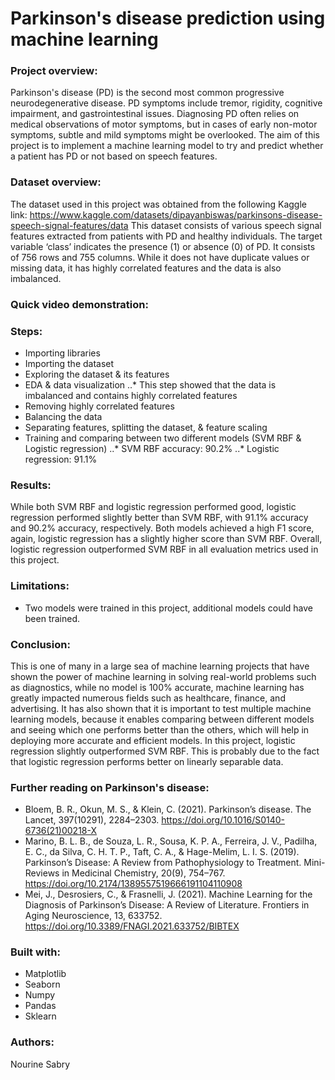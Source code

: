 # **Parkinson's disease prediction using machine learning**
### **Project overview:**
Parkinson's disease (PD) is the second most common progressive neurodegenerative disease. PD symptoms include tremor, rigidity, cognitive impairment, and gastrointestinal issues. Diagnosing PD often relies on medical observations of motor symptoms, but in cases of early non-motor symptoms, subtle and mild symptoms might be overlooked. The aim of this project is to implement a machine learning model to try and predict whether a patient has PD or not based on speech features.
### **Dataset overview:**
The dataset used in this project was obtained from the following Kaggle link: https://www.kaggle.com/datasets/dipayanbiswas/parkinsons-disease-speech-signal-features/data
This dataset consists of various speech signal features extracted from patients with PD and healthy individuals. The target variable ‘class’ indicates the presence (1) or absence (0) of PD. It consists of 756 rows and 755 columns. While it does not have duplicate values or missing data, it has highly correlated features and the data is also imbalanced.
### **Quick video demonstration:**

### **Steps:**
* Importing libraries
* Importing the dataset
* Exploring the dataset & its features
* EDA & data visualization
..* This step showed that the data is imbalanced and contains highly correlated features
* Removing highly correlated features
* Balancing the data
* Separating features, splitting the dataset, & feature scaling
* Training and comparing between two different models (SVM RBF & Logistic regression)
..* SVM RBF accuracy: 90.2%
..* Logistic regression: 91.1%
### Results:
While both SVM RBF and logistic regression performed good, logistic regression performed slightly better than SVM RBF, with 91.1% accuracy and 90.2% accuracy, respectively. Both models achieved a high F1 score, again, logistic regression has a slightly higher score than SVM RBF. Overall, logistic regression outperformed SVM RBF in all evaluation metrics used in this project.
### Limitations:
* Two models were trained in this project, additional models could have been trained.
### Conclusion:
This is one of many in a large sea of machine learning projects that have shown the power of machine learning in solving real-world problems such as diagnostics, while no model is 100% accurate, machine learning has greatly impacted numerous fields such as healthcare, finance, and advertising. It has also shown that it is important to test multiple machine learning models, because it enables comparing between different models and seeing which one performs better than the others, which will help in deploying more accurate and efficient models. In this project, logistic regression slightly outperformed SVM RBF. This is probably due to the fact that logistic regression performs better on linearly separable data. 
### Further reading on Parkinson's disease:
* Bloem, B. R., Okun, M. S., & Klein, C. (2021). Parkinson’s disease. The Lancet, 397(10291), 2284–2303. https://doi.org/10.1016/S0140-6736(21)00218-X
* Marino, B. L. B., de Souza, L. R., Sousa, K. P. A., Ferreira, J. V., Padilha, E. C., da Silva, C. H. T. P., Taft, C. A., & Hage-Melim, L. I. S. (2019). Parkinson’s Disease: A Review from Pathophysiology to Treatment. Mini-Reviews in Medicinal Chemistry, 20(9), 754–767. https://doi.org/10.2174/1389557519666191104110908
* Mei, J., Desrosiers, C., & Frasnelli, J. (2021). Machine Learning for the Diagnosis of Parkinson’s Disease: A Review of Literature. Frontiers in Aging Neuroscience, 13, 633752. https://doi.org/10.3389/FNAGI.2021.633752/BIBTEX
### Built with:
* Matplotlib
* Seaborn
* Numpy
* Pandas
* Sklearn
### Authors:
Nourine Sabry
